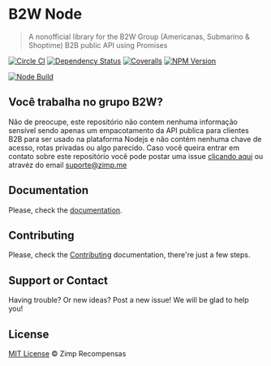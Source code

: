 B2W Node
===================

> A nonofficial library for the B2W Group (Americanas, Submarino & Shoptime) B2B public API using Promises

[![Circle CI][circle-image]][circle-url] [![Dependency Status][depstat-image]][depstat-url] [![Coveralls][coveralls-image]][coveralls-url] [![NPM Version][node-image]][node-url]

[![Node Build][nodei-image]][nodei-url]

## Você trabalha no grupo B2W?

Não de preocupe, este repositório não contem nenhuma informação sensível sendo apenas um empacotamento da API publica para clientes B2B para ser usado na plataforma Nodejs e não contém nenhuma chave de acesso, rotas privadas ou algo parecido.
Caso você queira entrar em contato sobre este repositório você pode postar uma issue [clicando aqui](https://github.com/ZimpFidelidade/node-b2w/issues/new) ou atravéz do email [suporte@zimp.me](mailto:suporte@zimp.me)

## Documentation

Please, check the [documentation](docs/INDEX.md).

## Contributing

Please, check the [Contributing](CONTRIBUTING.md) documentation, there're just a few steps.

## Support or Contact

Having trouble? Or new ideas? Post a new issue! We will be glad to help you!

## License

[MIT License](http://zimp.mit-license.org) © Zimp Recompensas

[circle-url]: https://circleci.com/gh/ZimpFidelidade/node-b2w
[circle-image]: https://img.shields.io/circleci/project/ZimpFidelidade/node-b2w.svg
[depstat-url]: https://david-dm.org/ZimpFidelidade/node-b2w
[depstat-image]: https://david-dm.org/ZimpFidelidade/node-b2w.png
[coveralls-image]: https://coveralls.io/repos/ZimpFidelidade/node-b2w/badge.svg?branch=master&service=github
[coveralls-url]: https://coveralls.io/github/ZimpFidelidade/node-b2w?branch=master
[nodei-image]: https://nodei.co/npm/b2w.png
[nodei-url]: https://nodei.co/npm/b2w
[node-image]: https://badge.fury.io/js/b2w.svg
[node-url]: http://badge.fury.io/js/b2w